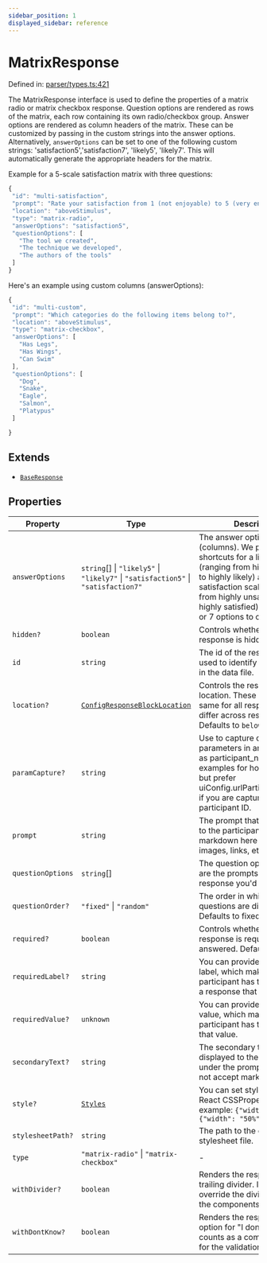 ```yaml
---
sidebar_position: 1
displayed_sidebar: reference
---
```


# MatrixResponse

Defined in: [parser/types.ts:421](https://github.com/revisit-studies/study/blob/6d0bcf865c88e39cf1cf0007fe3f55213492c22c/src/parser/types.ts#L421)

The MatrixResponse interface is used to define the properties of a matrix radio or matrix checkbox response.
Question options are rendered as rows of the matrix, each row containing its own radio/checkbox group.
Answer options are rendered as column headers of the matrix. These can be customized by passing in the custom strings into the answer options. Alternatively, `answerOptions` can be set to one of the following custom strings: 'satisfaction5','satisfaction7', 'likely5', 'likely7'. This will automatically generate the appropriate headers for the matrix.

Example for a 5-scale satisfaction matrix with three questions:

```js
{
 "id": "multi-satisfaction",
 "prompt": "Rate your satisfaction from 1 (not enjoyable) to 5 (very enjoyable) for the following items.",
 "location": "aboveStimulus",
 "type": "matrix-radio",
 "answerOptions": "satisfaction5",
 "questionOptions": [
   "The tool we created",
   "The technique we developed",
   "The authors of the tools"
 ]
}
```

Here's an example using custom columns (answerOptions):

```js
{
 "id": "multi-custom",
 "prompt": "Which categories do the following items belong to?",
 "location": "aboveStimulus",
 "type": "matrix-checkbox",
 "answerOptions": [
   "Has Legs",
   "Has Wings",
   "Can Swim"
 ],
 "questionOptions": [
   "Dog",
   "Snake",
   "Eagle",
   "Salmon",
   "Platypus"
 ]

}
```

## Extends

- [`BaseResponse`](BaseResponse.md)

## Properties

| Property | Type | Description | Inherited from | Defined in |
| ------ | ------ | ------ | ------ | ------ |
| <a id="answeroptions"></a> `answerOptions` | `string`[] \| `"likely5"` \| `"likely7"` \| `"satisfaction5"` \| `"satisfaction7"` | The answer options (columns). We provide some shortcuts for a likelihood scale (ranging from highly unlikely to highly likely) and a satisfaction scale (ranging from highly unsatisfied to highly satisfied) with either 5 or 7 options to choose from. | - | [parser/types.ts:424](https://github.com/revisit-studies/study/blob/6d0bcf865c88e39cf1cf0007fe3f55213492c22c/src/parser/types.ts#L424) |
| <a id="hidden"></a> `hidden?` | `boolean` | Controls whether the response is hidden. | [`BaseResponse`](BaseResponse.md).[`hidden`](BaseResponse.md#hidden) | [parser/types.ts:260](https://github.com/revisit-studies/study/blob/6d0bcf865c88e39cf1cf0007fe3f55213492c22c/src/parser/types.ts#L260) |
| <a id="id"></a> `id` | `string` | The id of the response. This is used to identify the response in the data file. | [`BaseResponse`](BaseResponse.md).[`id`](BaseResponse.md#id) | [parser/types.ts:244](https://github.com/revisit-studies/study/blob/6d0bcf865c88e39cf1cf0007fe3f55213492c22c/src/parser/types.ts#L244) |
| <a id="location"></a> `location?` | [`ConfigResponseBlockLocation`](../type-aliases/ConfigResponseBlockLocation.md) | Controls the response location. These might be the same for all responses, or differ across responses. Defaults to `belowStimulus` | [`BaseResponse`](BaseResponse.md).[`location`](BaseResponse.md#location) | [parser/types.ts:252](https://github.com/revisit-studies/study/blob/6d0bcf865c88e39cf1cf0007fe3f55213492c22c/src/parser/types.ts#L252) |
| <a id="paramcapture"></a> `paramCapture?` | `string` | Use to capture querystring parameters in answers such as participant_name. See the examples for how this is used, but prefer uiConfig.urlParticipantIdParam if you are capturing a participant ID. | [`BaseResponse`](BaseResponse.md).[`paramCapture`](BaseResponse.md#paramcapture) | [parser/types.ts:258](https://github.com/revisit-studies/study/blob/6d0bcf865c88e39cf1cf0007fe3f55213492c22c/src/parser/types.ts#L258) |
| <a id="prompt"></a> `prompt` | `string` | The prompt that is displayed to the participant. You can use markdown here to render images, links, etc. | [`BaseResponse`](BaseResponse.md).[`prompt`](BaseResponse.md#prompt) | [parser/types.ts:246](https://github.com/revisit-studies/study/blob/6d0bcf865c88e39cf1cf0007fe3f55213492c22c/src/parser/types.ts#L246) |
| <a id="questionoptions"></a> `questionOptions` | `string`[] | The question options (rows) are the prompts for each response you'd like to record. | - | [parser/types.ts:426](https://github.com/revisit-studies/study/blob/6d0bcf865c88e39cf1cf0007fe3f55213492c22c/src/parser/types.ts#L426) |
| <a id="questionorder"></a> `questionOrder?` | `"fixed"` \| `"random"` | The order in which the questions are displayed. Defaults to fixed. | - | [parser/types.ts:428](https://github.com/revisit-studies/study/blob/6d0bcf865c88e39cf1cf0007fe3f55213492c22c/src/parser/types.ts#L428) |
| <a id="required"></a> `required?` | `boolean` | Controls whether the response is required to be answered. Defaults to true. | [`BaseResponse`](BaseResponse.md).[`required`](BaseResponse.md#required) | [parser/types.ts:250](https://github.com/revisit-studies/study/blob/6d0bcf865c88e39cf1cf0007fe3f55213492c22c/src/parser/types.ts#L250) |
| <a id="requiredlabel"></a> `requiredLabel?` | `string` | You can provide a required label, which makes it so a participant has to answer with a response that matches label. | [`BaseResponse`](BaseResponse.md).[`requiredLabel`](BaseResponse.md#requiredlabel) | [parser/types.ts:256](https://github.com/revisit-studies/study/blob/6d0bcf865c88e39cf1cf0007fe3f55213492c22c/src/parser/types.ts#L256) |
| <a id="requiredvalue"></a> `requiredValue?` | `unknown` | You can provide a required value, which makes it so a participant has to answer with that value. | [`BaseResponse`](BaseResponse.md).[`requiredValue`](BaseResponse.md#requiredvalue) | [parser/types.ts:254](https://github.com/revisit-studies/study/blob/6d0bcf865c88e39cf1cf0007fe3f55213492c22c/src/parser/types.ts#L254) |
| <a id="secondarytext"></a> `secondaryText?` | `string` | The secondary text that is displayed to the participant under the prompt. This does not accept markdown. | [`BaseResponse`](BaseResponse.md).[`secondaryText`](BaseResponse.md#secondarytext) | [parser/types.ts:248](https://github.com/revisit-studies/study/blob/6d0bcf865c88e39cf1cf0007fe3f55213492c22c/src/parser/types.ts#L248) |
| <a id="style"></a> `style?` | [`Styles`](../type-aliases/Styles.md) | You can set styles here, using React CSSProperties, for example: `{"width": 100}` or `{"width": "50%"}` | [`BaseResponse`](BaseResponse.md).[`style`](BaseResponse.md#style) | [parser/types.ts:268](https://github.com/revisit-studies/study/blob/6d0bcf865c88e39cf1cf0007fe3f55213492c22c/src/parser/types.ts#L268) |
| <a id="stylesheetpath"></a> `stylesheetPath?` | `string` | The path to the external stylesheet file. | [`BaseResponse`](BaseResponse.md).[`stylesheetPath`](BaseResponse.md#stylesheetpath) | [parser/types.ts:266](https://github.com/revisit-studies/study/blob/6d0bcf865c88e39cf1cf0007fe3f55213492c22c/src/parser/types.ts#L266) |
| <a id="type"></a> `type` | `"matrix-radio"` \| `"matrix-checkbox"` | - | - | [parser/types.ts:422](https://github.com/revisit-studies/study/blob/6d0bcf865c88e39cf1cf0007fe3f55213492c22c/src/parser/types.ts#L422) |
| <a id="withdivider"></a> `withDivider?` | `boolean` | Renders the response with a trailing divider. If present, will override the divider setting in the components or uiConfig. | [`BaseResponse`](BaseResponse.md).[`withDivider`](BaseResponse.md#withdivider) | [parser/types.ts:262](https://github.com/revisit-studies/study/blob/6d0bcf865c88e39cf1cf0007fe3f55213492c22c/src/parser/types.ts#L262) |
| <a id="withdontknow"></a> `withDontKnow?` | `boolean` | Renders the response with an option for "I don't know". This counts as a completed answer for the validation. | [`BaseResponse`](BaseResponse.md).[`withDontKnow`](BaseResponse.md#withdontknow) | [parser/types.ts:264](https://github.com/revisit-studies/study/blob/6d0bcf865c88e39cf1cf0007fe3f55213492c22c/src/parser/types.ts#L264) |
